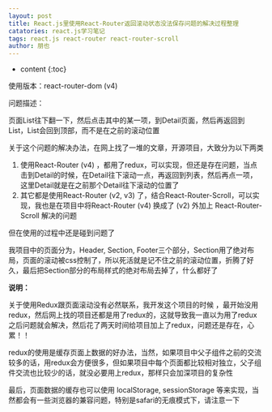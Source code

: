 ```yaml
---
layout: post
title: React.js里使用React-Router返回滚动状态没法保存问题的解决过程整理
catatories: react.js学习笔记
tags: react.js react-router react-router-scroll
author: 朋也
---
```


* content
{:toc}

使用版本：react-router-dom (v4)

问题描述：

页面List往下翻一下，然后点击其中的某一项，到Detail页面，然后再返回到List，List会回到顶部，而不是在之前的滚动位置





关于这个问题的解决办法，在网上找了一堆的文章，开源项目，大致分为以下两类

1. 使用React-Router (v4) ，都用了redux，可以实现，但还是存在问题，当点击到Detail的时候，在Detail往下滚动一点，再返回到列表，然后再点一项，这里Detail就是在之前那个Detail往下滚动的位置了
2. 其它都是使用React-Router (v2, v3) 了，结合React-Router-Scroll，可以实现，我也是在项目中将React-Router (v4) 换成了 (v2) 外加上 React-Router-Scroll 解决的问题

但在使用的过程中还是碰到问题了

我项目中的页面分为，Header, Section, Footer三个部分，Section用了绝对布局，页面的滚动被css控制了，所以死活就是记不住之前的滚动位置，折腾了好久，最后把Section部分的布局样式的绝对布局去掉了，什么都好了

**说明：**

关于使用Redux跟页面滚动没有必然联系，我开发这个项目的时候 ，最开始没用redux，然后网上找的项目还都是用了redux的，这就导致我一直以为用了redux之后问题就会解决，然后花了两天时间给项目加上了redux，问题还是存在，心累！！

redux的使用是缓存页面上数据的好办法，当然，如果项目中父子组件之前的交流较多的话，用redux会方便很多，但如果项目中每个页面都比较相对独立，父子组件交流也比较少的话，就没必要用上redux，那样只会加深项目的复杂性

最后，页面数据的缓存也可以使用 localStorage, sessionStorage 等来实现，当然都会有一些浏览器的兼容问题，特别是safari的无痕模式下，请注意一下
